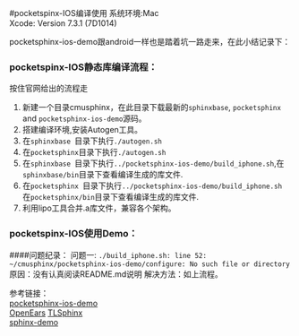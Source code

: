 #pocketspinx-IOS编译使用
系统环境:Mac   
Xcode: Version 7.3.1 (7D1014)  


pocketsphinx-ios-demo跟android一样也是踏着坑一路走来，在此小结记录下：

### pocketspinx-IOS静态库编译流程：
按住官网给出的流程走   
1. 新建一个目录cmusphinx，在此目录下载最新的```sphinxbase```, ```pocketsphinx``` and ```pocketsphinx-ios-demo```源码。   
2. 搭建编译环境,安装Autogen工具。     
3. 在```sphinxbase ```目录下执行```./autogen.sh```   
4. 在```pocketsphinx```目录下执行```./autogen.sh```   
5. 在```sphinxbase ```目录下执行```../pocketsphinx-ios-demo/build_iphone.sh```,在```sphinxbase/bin```目录下查看编译生成的库文件.  
6. 在```pocketsphinx ```目录下执行```../pocketsphinx-ios-demo/build_iphone.sh``` 在```pocketsphinx/bin```目录下查看编译生成的库文件.    
7. 利用lipo工具合并.a库文件，兼容各个架构。


### pocketspinx-IOS使用Demo：



####问题纪录：
问题一:
```./build_iphone.sh: line 52: ~/cmusphinx/pocketsphinx-ios-demo/configure: No such file or directory```
原因：没有认真阅读README.md说明
解决方法：如上流程。


参考链接：    
[pocketsphinx-ios-demo](https://github.com/cmusphinx/pocketsphinx-ios-demo)   
[OpenEars](http://www.politepix.com/openears/)
[TLSphinx](https://github.com/tryolabs/TLSphinx)  
[sphinx-demo](https://github.com/aperturescience/sphinx-demo)    
